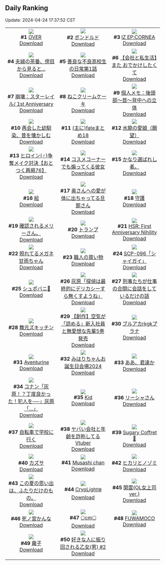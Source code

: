 ## Daily Ranking
Update: 2024-04-24 17:37:52 CST

|      |      |      |
| :----: | :----: | :----: |
| ![](https://i.pixiv.re/c/240x480/img-master/img/2024/04/22/00/00/06/118050711_p0_master1200.jpg)<br>**#1** [OVER](https://www.pixiv.net/artworks/118050711)<br>[Download](https://i.pixiv.re/img-original/img/2024/04/22/00/00/06/118050711_p0.png) | ![](https://i.pixiv.re/c/240x480/img-master/img/2024/04/22/00/00/17/118050780_p0_master1200.jpg)<br>**#2** [ボンドルド](https://www.pixiv.net/artworks/118050780)<br>[Download](https://i.pixiv.re/img-original/img/2024/04/22/00/00/17/118050780_p0.jpg) | ![](https://i.pixiv.re/c/240x480/img-master/img/2024/04/22/00/00/33/118050870_p0_master1200.jpg)<br>**#3** [IZ EP:CORNEA](https://www.pixiv.net/artworks/118050870)<br>[Download](https://i.pixiv.re/img-original/img/2024/04/22/00/00/33/118050870_p0.png) |
| ![](https://i.pixiv.re/c/240x480/img-master/img/2024/04/22/00/04/22/118051195_p0_master1200.jpg)<br>**#4** [夫婦の茶番、傍目から見ると...](https://www.pixiv.net/artworks/118051195)<br>[Download](https://i.pixiv.re/img-original/img/2024/04/22/00/04/22/118051195_p0.jpg) | ![](https://i.pixiv.re/c/240x480/img-master/img/2024/04/22/11/36/11/118051040_p0_master1200.jpg)<br>**#5** [善良な不良高校生の日常第1話](https://www.pixiv.net/artworks/118051040)<br>[Download](https://i.pixiv.re/img-original/img/2024/04/22/11/36/11/118051040_p0.jpg) | ![](https://i.pixiv.re/c/240x480/img-master/img/2024/04/23/12/00/12/118088503_p0_master1200.jpg)<br>**#6** [【会社と私生活】また おでかけしたくて](https://www.pixiv.net/artworks/118088503)<br>[Download](https://i.pixiv.re/img-original/img/2024/04/23/12/00/12/118088503_p0.jpg) |
| ![](https://i.pixiv.re/c/240x480/img-master/img/2024/04/22/20/07/49/118070711_p0_master1200.jpg)<br>**#7** [崩壊：スターレイル/ 1st Anniversary](https://www.pixiv.net/artworks/118070711)<br>[Download](https://i.pixiv.re/img-original/img/2024/04/22/20/07/49/118070711_p0.png) | ![](https://i.pixiv.re/c/240x480/img-master/img/2024/04/22/20/30/01/118071321_p0_master1200.jpg)<br>**#8** [ねこクリームケーキ](https://www.pixiv.net/artworks/118071321)<br>[Download](https://i.pixiv.re/img-original/img/2024/04/22/20/30/01/118071321_p0.png) | ![](https://i.pixiv.re/c/240x480/img-master/img/2024/04/23/06/00/11/118084290_p0_master1200.jpg)<br>**#9** [個人メモ：後頭部～首～背中への立体](https://www.pixiv.net/artworks/118084290)<br>[Download](https://i.pixiv.re/img-original/img/2024/04/23/06/00/11/118084290_p0.jpg) |
| ![](https://i.pixiv.re/c/240x480/img-master/img/2024/04/22/00/03/35/118051159_p0_master1200.jpg)<br>**#10** [再会した幼馴染、昔を懐かしむ](https://www.pixiv.net/artworks/118051159)<br>[Download](https://i.pixiv.re/img-original/img/2024/04/22/00/03/35/118051159_p0.jpg) | ![](https://i.pixiv.re/c/240x480/img-master/img/2024/04/22/22/57/30/118076213_p0_master1200.jpg)<br>**#11** [(主に)fateまとめ18](https://www.pixiv.net/artworks/118076213)<br>[Download](https://i.pixiv.re/img-original/img/2024/04/22/22/57/30/118076213_p0.jpg) | ![](https://i.pixiv.re/c/240x480/img-master/img/2024/04/22/21/11/40/118072662_p0_master1200.jpg)<br>**#12** [水龍の愛娘（願望）](https://www.pixiv.net/artworks/118072662)<br>[Download](https://i.pixiv.re/img-original/img/2024/04/22/21/11/40/118072662_p0.png) |
| ![](https://i.pixiv.re/c/240x480/img-master/img/2024/04/22/12/02/55/118061825_p0_master1200.jpg)<br>**#13** [ヒロイン(♂)争奪メイク対決【おとつく再掲76】](https://www.pixiv.net/artworks/118061825)<br>[Download](https://i.pixiv.re/img-original/img/2024/04/22/12/02/55/118061825_p0.jpg) | ![](https://i.pixiv.re/c/240x480/img-master/img/2024/04/22/17/14/02/118066487_p0_master1200.jpg)<br>**#14** [コスメコーナーでも煽ってくる彼女](https://www.pixiv.net/artworks/118066487)<br>[Download](https://i.pixiv.re/img-original/img/2024/04/22/17/14/02/118066487_p0.jpg) | ![](https://i.pixiv.re/c/240x480/img-master/img/2024/04/22/23/16/34/118076823_p0_master1200.jpg)<br>**#15** [かなり選ばれし者。](https://www.pixiv.net/artworks/118076823)<br>[Download](https://i.pixiv.re/img-original/img/2024/04/22/23/16/34/118076823_p0.jpg) |
| ![](https://i.pixiv.re/c/240x480/img-master/img/2024/04/22/22/22/50/118075060_p0_master1200.jpg)<br>**#16** [絵](https://www.pixiv.net/artworks/118075060)<br>[Download](https://i.pixiv.re/img-original/img/2024/04/22/22/22/50/118075060_p0.png) | ![](https://i.pixiv.re/c/240x480/img-master/img/2024/04/23/00/06/02/118078726_p0_master1200.jpg)<br>**#17** [奥さんへの愛が体に出ちゃってる旦那さん](https://www.pixiv.net/artworks/118078726)<br>[Download](https://i.pixiv.re/img-original/img/2024/04/23/00/06/02/118078726_p0.jpg) | ![](https://i.pixiv.re/c/240x480/img-master/img/2024/04/23/00/19/37/118079218_p0_master1200.jpg)<br>**#18** [守護](https://www.pixiv.net/artworks/118079218)<br>[Download](https://i.pixiv.re/img-original/img/2024/04/23/00/19/37/118079218_p0.png) |
| ![](https://i.pixiv.re/c/240x480/img-master/img/2024/04/22/08/45/05/118059328_p0_master1200.jpg)<br>**#19** [確認されるメリーさん。](https://www.pixiv.net/artworks/118059328)<br>[Download](https://i.pixiv.re/img-original/img/2024/04/22/08/45/05/118059328_p0.jpg) | ![](https://i.pixiv.re/c/240x480/img-master/img/2024/04/22/12/24/27/118062108_p0_master1200.jpg)<br>**#20** [トランプ](https://www.pixiv.net/artworks/118062108)<br>[Download](https://i.pixiv.re/img-original/img/2024/04/22/12/24/27/118062108_p0.png) | ![](https://i.pixiv.re/c/240x480/img-master/img/2024/04/23/22/01/44/118101086_p0_master1200.jpg)<br>**#21** [HSR: First Anniversary Nihility](https://www.pixiv.net/artworks/118101086)<br>[Download](https://i.pixiv.re/img-original/img/2024/04/23/22/01/44/118101086_p0.jpg) |
| ![](https://i.pixiv.re/c/240x480/img-master/img/2024/04/22/22/21/23/118075007_p0_master1200.jpg)<br>**#22** [照れてるメガネ甘雨ちゃん](https://www.pixiv.net/artworks/118075007)<br>[Download](https://i.pixiv.re/img-original/img/2024/04/22/22/21/23/118075007_p0.png) | ![](https://i.pixiv.re/c/240x480/img-master/img/2024/04/23/17/41/13/118093879_p0_master1200.jpg)<br>**#23** [職人の買い物](https://www.pixiv.net/artworks/118093879)<br>[Download](https://i.pixiv.re/img-original/img/2024/04/23/17/41/13/118093879_p0.png) | ![](https://i.pixiv.re/c/240x480/img-master/img/2024/04/22/18/10/19/118067684_p0_master1200.jpg)<br>**#24** [SCP-096「シャイガイ」](https://www.pixiv.net/artworks/118067684)<br>[Download](https://i.pixiv.re/img-original/img/2024/04/22/18/10/19/118067684_p0.jpg) |
| ![](https://i.pixiv.re/c/240x480/img-master/img/2024/04/23/10/12/24/118087201_p0_master1200.jpg)<br>**#25** [シュポバニ💢](https://www.pixiv.net/artworks/118087201)<br>[Download](https://i.pixiv.re/img-original/img/2024/04/23/10/12/24/118087201_p0.jpg) | ![](https://i.pixiv.re/c/240x480/img-master/img/2024/04/22/18/10/52/118067700_p0_master1200.jpg)<br>**#26** [灰原「探偵は最終的にデリカシーすら無くすようね」](https://www.pixiv.net/artworks/118067700)<br>[Download](https://i.pixiv.re/img-original/img/2024/04/22/18/10/52/118067700_p0.jpg) | ![](https://i.pixiv.re/c/240x480/img-master/img/2024/04/22/00/57/29/118052923_p0_master1200.jpg)<br>**#27** [刑事たちが仕事の合間に会話をしているだけの話](https://www.pixiv.net/artworks/118052923)<br>[Download](https://i.pixiv.re/img-original/img/2024/04/22/00/57/29/118052923_p0.jpg) |
| ![](https://i.pixiv.re/c/240x480/img-master/img/2024/04/22/14/45/01/118064156_p0_master1200.jpg)<br>**#28** [舞元ズキッチン](https://www.pixiv.net/artworks/118064156)<br>[Download](https://i.pixiv.re/img-original/img/2024/04/22/14/45/01/118064156_p0.jpg) | ![](https://i.pixiv.re/c/240x480/img-master/img/2024/04/23/19/38/54/118096675_p0_master1200.jpg)<br>**#29** [【創作】空気が「読める」新入社員と無愛想な先輩5巻発売](https://www.pixiv.net/artworks/118096675)<br>[Download](https://i.pixiv.re/img-original/img/2024/04/23/19/38/54/118096675_p0.jpg) | ![](https://i.pixiv.re/c/240x480/img-master/img/2024/04/22/17/41/17/118067026_p0_master1200.jpg)<br>**#30** [ブルアカrkgkプラナ](https://www.pixiv.net/artworks/118067026)<br>[Download](https://i.pixiv.re/img-original/img/2024/04/22/17/41/17/118067026_p0.png) |
| ![](https://i.pixiv.re/c/240x480/img-master/img/2024/04/22/14/29/11/118063938_p0_master1200.jpg)<br>**#31** [Aventurine](https://www.pixiv.net/artworks/118063938)<br>[Download](https://i.pixiv.re/img-original/img/2024/04/22/14/29/11/118063938_p0.jpg) | ![](https://i.pixiv.re/c/240x480/img-master/img/2024/04/22/00/00/15/118050767_p0_master1200.jpg)<br>**#32** [みはりちゃんお誕生日会場2024](https://www.pixiv.net/artworks/118050767)<br>[Download](https://i.pixiv.re/img-original/img/2024/04/22/00/00/15/118050767_p0.png) | ![](https://i.pixiv.re/c/240x480/img-master/img/2024/04/23/19/33/00/118096531_p0_master1200.jpg)<br>**#33** [ああ、君達か](https://www.pixiv.net/artworks/118096531)<br>[Download](https://i.pixiv.re/img-original/img/2024/04/23/19/33/00/118096531_p0.png) |
| ![](https://i.pixiv.re/c/240x480/img-master/img/2024/04/23/15/57/42/118092091_p0_master1200.jpg)<br>**#34** [コナン「灰原！？丁度良かった！犯人を──」灰原「…」](https://www.pixiv.net/artworks/118092091)<br>[Download](https://i.pixiv.re/img-original/img/2024/04/23/15/57/42/118092091_p0.jpg) | ![](https://i.pixiv.re/c/240x480/img-master/img/2024/04/22/17/36/34/118066943_p0_master1200.jpg)<br>**#35** [Kid](https://www.pixiv.net/artworks/118066943)<br>[Download](https://i.pixiv.re/img-original/img/2024/04/22/17/36/34/118066943_p0.jpg) | ![](https://i.pixiv.re/c/240x480/img-master/img/2024/04/22/00/05/03/118051229_p0_master1200.jpg)<br>**#36** [リーシャさん](https://www.pixiv.net/artworks/118051229)<br>[Download](https://i.pixiv.re/img-original/img/2024/04/22/00/05/03/118051229_p0.jpg) |
| ![](https://i.pixiv.re/c/240x480/img-master/img/2024/04/22/00/00/09/118050725_p0_master1200.jpg)<br>**#37** [自転車で学校に行く](https://www.pixiv.net/artworks/118050725)<br>[Download](https://i.pixiv.re/img-original/img/2024/04/22/00/00/09/118050725_p0.jpg) | ![](https://i.pixiv.re/c/240x480/img-master/img/2024/04/22/21/45/42/118073789_p0_master1200.jpg)<br>**#38** [ヤバい会社と年齢を詐称してるVtuber](https://www.pixiv.net/artworks/118073789)<br>[Download](https://i.pixiv.re/img-original/img/2024/04/22/21/45/42/118073789_p0.png) | ![](https://i.pixiv.re/c/240x480/img-master/img/2024/04/23/00/30/26/118079607_p0_master1200.jpg)<br>**#39** [Sugary Coffret🥛](https://www.pixiv.net/artworks/118079607)<br>[Download](https://i.pixiv.re/img-original/img/2024/04/23/00/30/26/118079607_p0.jpg) |
| ![](https://i.pixiv.re/c/240x480/img-master/img/2024/04/22/00/00/20/118050796_p0_master1200.jpg)<br>**#40** [カズサ](https://www.pixiv.net/artworks/118050796)<br>[Download](https://i.pixiv.re/img-original/img/2024/04/22/00/00/20/118050796_p0.jpg) | ![](https://i.pixiv.re/c/240x480/img-master/img/2024/04/22/00/15/55/118051660_p0_master1200.jpg)<br>**#41** [Musashi chan](https://www.pixiv.net/artworks/118051660)<br>[Download](https://i.pixiv.re/img-original/img/2024/04/22/00/15/55/118051660_p0.jpg) | ![](https://i.pixiv.re/c/240x480/img-master/img/2024/04/22/10/30/02/118060531_p0_master1200.jpg)<br>**#42** [ヒカリとノゾミ](https://www.pixiv.net/artworks/118060531)<br>[Download](https://i.pixiv.re/img-original/img/2024/04/22/10/30/02/118060531_p0.png) |
| ![](https://i.pixiv.re/c/240x480/img-master/img/2024/04/22/22/41/32/118075724_p0_master1200.jpg)<br>**#43** [この夏の思い出は、ふたりだけのもの。](https://www.pixiv.net/artworks/118075724)<br>[Download](https://i.pixiv.re/img-original/img/2024/04/22/22/41/32/118075724_p0.jpg) | ![](https://i.pixiv.re/c/240x480/img-master/img/2024/04/22/17/30/03/118066817_p0_master1200.jpg)<br>**#44** [CryoLight❄️](https://www.pixiv.net/artworks/118066817)<br>[Download](https://i.pixiv.re/img-original/img/2024/04/22/17/30/03/118066817_p0.png) | ![](https://i.pixiv.re/c/240x480/img-master/img/2024/04/22/19/00/44/118068954_p0_master1200.jpg)<br>**#45** [閑雲(OL女上司ver.)](https://www.pixiv.net/artworks/118068954)<br>[Download](https://i.pixiv.re/img-original/img/2024/04/22/19/00/44/118068954_p0.png) |
| ![](https://i.pixiv.re/c/240x480/img-master/img/2024/04/23/00/00/25/118078373_p0_master1200.jpg)<br>**#46** [死ノ宮かんな](https://www.pixiv.net/artworks/118078373)<br>[Download](https://i.pixiv.re/img-original/img/2024/04/23/00/00/25/118078373_p0.png) | ![](https://i.pixiv.re/c/240x480/img-master/img/2024/04/22/20/49/11/118071885_p0_master1200.jpg)<br>**#47** [🌕cm🌕](https://www.pixiv.net/artworks/118071885)<br>[Download](https://i.pixiv.re/img-original/img/2024/04/22/20/49/11/118071885_p0.png) | ![](https://i.pixiv.re/c/240x480/img-master/img/2024/04/22/00/18/35/118051739_p0_master1200.jpg)<br>**#48** [FUWAMOCO](https://www.pixiv.net/artworks/118051739)<br>[Download](https://i.pixiv.re/img-original/img/2024/04/22/00/18/35/118051739_p0.jpg) |
| ![](https://i.pixiv.re/c/240x480/img-master/img/2024/04/22/16/02/41/118065297_p0_master1200.jpg)<br>**#49** [霧子](https://www.pixiv.net/artworks/118065297)<br>[Download](https://i.pixiv.re/img-original/img/2024/04/22/16/02/41/118065297_p0.jpg) | ![](https://i.pixiv.re/c/240x480/img-master/img/2024/04/23/09/03/33/118086417_p0_master1200.jpg)<br>**#50** [好きな人に振り回される乙女(男) #2](https://www.pixiv.net/artworks/118086417)<br>[Download](https://i.pixiv.re/img-original/img/2024/04/23/09/03/33/118086417_p0.jpg) |
|      |

